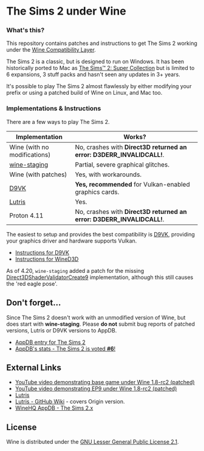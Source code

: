 # The Sims 2 under Wine

### What's this?

This repository contains patches and instructions to get The Sims 2 working under
the [Wine Compatibility Layer](https://www.winehq.org/).

The Sims 2 is a classic, but is designed to run on Windows. It has been historically ported to Mac as
[The Sims™ 2: Super Collection](https://www.aspyr.com/games/the-sims-2-super-collection) but
is limited to 6 expansions, 3 stuff packs and hasn't seen any updates in 3+ years.

It's possible to play The Sims 2 almost flawlessly by either modifying your prefix
or using a patched build of Wine on Linux, and Mac too.

### Implementations & Instructions

There are a few ways to play The Sims 2.

| Implementation            | Works?
| ------------------------- | -----------
| Wine (with no modifications) | No, crashes with **Direct3D returned an error: D3DERR_INVALIDCALL!**.
| [wine-staging](https://github.com/wine-staging/wine-staging) | Partial, severe graphical glitches.
| Wine (with patches) | Yes, with workarounds.
| [D9VK](https://git.froggi.es/joshua/d9vk) | **Yes, recommended** for Vulkan-enabled graphics cards.
| [Lutris](https://lutris.net/games/the-sims-2/) | Yes.
| Proton 4.11               | No, crashes with **Direct3D returned an error: D3DERR_INVALIDCALL!**.

The easiest to setup and provides the best compatibility is [D9VK](README-D9VK.md),
providing your graphics driver and hardware supports Vulkan.

* [Instructions for D9VK](README-D9VK.md)
* [Instructions for WineD3D](README-WineD3D.md)

As of 4.20, `wine-staging` added a patch for the missing
[Direct3DShaderValidatorCreate9](https://github.com/wine-staging/wine-staging/tree/master/patches/d3d9-Direct3DShaderValidatorCreate9)
implementation, although this still causes the 'red eagle pose'.


## Don't forget...

Since The Sims 2 doesn't work with an unmodified version of Wine, but does start
with **wine-staging**. Please **do not** submit bug reports of patched versions, Lutris
or D9VK versions to AppDB.

* [AppDB entry for The Sims 2](https://appdb.winehq.org/objectManager.php?sClass=application&iId=1942)
* [AppDB's stats - The Sims 2 is voted **#6**!](https://appdb.winehq.org/votestats.php)


## External Links

* [YouTube video demonstrating base game under Wine 1.8-rc2 (patched)](https://www.youtube.com/watch?v=j-pFDlEtnC0)
* [YouTube video demonstrating EP9 under Wine 1.8-rc2 (patched)](https://www.youtube.com/watch?v=h9rZPdNLd6I&t=37s)
* [Lutris](https://lutris.net/games/the-sims-2)
* [Lutris - GitHub Wiki](https://github.com/lutris/lutris/wiki/Game:-The-Sims-2) - covers Origin version.
* [WineHQ AppDB - The Sims 2.x](https://appdb.winehq.org/objectManager.php?sClass=version&iId=2633)


## License

Wine is distributed under the [GNU Lesser General Public License 2.1](https://source.winehq.org/source/LICENSE).
